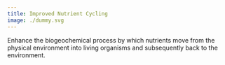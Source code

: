 ```yaml
---
title: Improved Nutrient Cycling
image: ./dummy.svg
---
```


Enhance the biogeochemical process by which nutrients move from the physical environment into living organisms and subsequently back to the environment.

